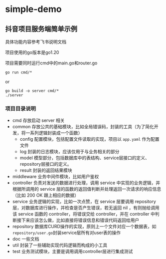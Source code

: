 # simple-demo

## 抖音项目服务端简单示例

具体功能内容参考飞书说明文档

项目使用的go版本是go1.20

项目需要同时运行cmd中的main.go和router.go

```shell
go run cmd/*
```
or
```shell
go build -o server cmd/*
./server
```

### 项目目录说明
- cmd 存放启动 server 相关
- common 存放公共的基础模块，比如全局错误码，封装的工具（为了简化开发，将一系列逻辑封装成一个函数）
    - config 配置模块，包括配置文件读取的实现，项目以 `app.yaml` 作为配置文件
    - log 封装的日志模块，应该仅用于与业务相关的部分
    - model 模型部分，包括数据库中的表结构、service层接口的定义、repository层接口的定义。
    - result 封装的返回结果模块
- middleware 业务中间件模块，比如用户鉴权
- controller 负责对发送的数据进行处理，调用 service 中实现的业务逻辑，并根据所调用的 service 层的函数的返回值判断并处理返回一次请求的响应信息（比如 200 OK 跟上相应的数据）
- service 业务逻辑的实现，比如一次点赞，在 service 层要调用 repository 层，对数据库进行操作，并检查是否产生错误，若无返回 nil ，有则抛给调用该 service 函数的 controller，将错误交给 controller，并在 controller 中判断接下来应该怎么做，比如直接将错误信息和错误代码返回给用户
- repository 数据库CURD操作的实现，原则上一个文件对应一个数据表，如`repository/user.go`封装service层所有对user表的操作
- doc 一些文档
- util 封装了一些辅助实现代码逻辑而构成的小工具
- test 业务测试模块，主要是调用调用controller层进行集成测试
